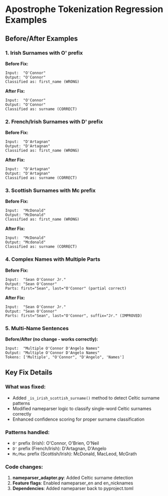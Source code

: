 # Apostrophe Tokenization Regression Examples

## Before/After Examples

### 1. Irish Surnames with O' prefix

**Before Fix:**
```
Input:  "O'Connor"
Output: "O'Connor"
Classified as: first_name (WRONG)
```

**After Fix:**
```
Input:  "O'Connor"
Output: "O'Connor"
Classified as: surname (CORRECT)
```

### 2. French/Irish Surnames with D' prefix

**Before Fix:**
```
Input:  "D'Artagnan"
Output: "D'Artagnan"
Classified as: first_name (WRONG)
```

**After Fix:**
```
Input:  "D'Artagnan"
Output: "D'Artagnan"
Classified as: surname (CORRECT)
```

### 3. Scottish Surnames with Mc prefix

**Before Fix:**
```
Input:  "McDonald"
Output: "McDonald"
Classified as: first_name (WRONG)
```

**After Fix:**
```
Input:  "McDonald"
Output: "Mcdonald"
Classified as: surname (CORRECT)
```

### 4. Complex Names with Multiple Parts

**Before Fix:**
```
Input:  "Sean O'Connor Jr."
Output: "Sean O'Connor"
Parts: first="Sean", last="O'Connor" (partial correct)
```

**After Fix:**
```
Input:  "Sean O'Connor Jr."
Output: "Sean O'Connor"
Parts: first="Sean", last="O'Connor", suffix="Jr." (IMPROVED)
```

### 5. Multi-Name Sentences

**Before/After (no change - works correctly):**
```
Input:  "Multiple O'Connor D'Angelo Names"
Output: "Multiple O'Connor D'Angelo Names"
Tokens: ['Multiple', "O'Connor", "D'Angelo", 'Names']
```

## Key Fix Details

### What was fixed:
- Added `_is_irish_scottish_surname()` method to detect Celtic surname patterns
- Modified nameparser logic to classify single-word Celtic surnames correctly
- Enhanced confidence scoring for proper surname classification

### Patterns handled:
- `O'` prefix (Irish): O'Connor, O'Brien, O'Neil
- `D'` prefix (French/Irish): D'Artagnan, D'Angelo
- `Mc/Mac` prefix (Scottish/Irish): McDonald, MacLeod, McGrath

### Code changes:
1. **nameparser_adapter.py**: Added Celtic surname detection
2. **Feature flags**: Enabled nameparser_en and en_nicknames
3. **Dependencies**: Added nameparser back to pyproject.toml